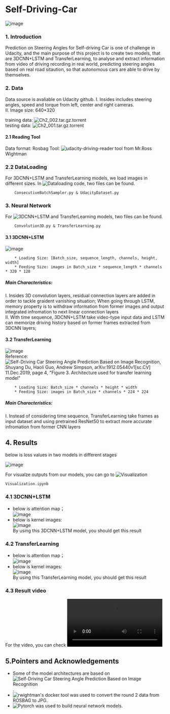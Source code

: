 # Self-Driving-Car
![image](https://github.com/FangLintao/Self-Driving-Car/blob/master/images/introduction.png)  
### 1. Introduction
Prediction on Steering Angles for Self-driving Car is one of challenge in Udacity, and the main purpose of this project is to create two models, that are 3DCNN+LSTM and TransferLearning, to analyse and extract information from video of driving recording in real world, predicting steering angles based on real road sitaution, so that autonomous cars are able to drive by themselves.  
### 2. Data
Data source is avaliable on Udacity github. 
Ⅰ. Insides includes steering angles, speed and torque from left, center and right cameras.   
Ⅱ. Image size: 640*320

training data: ![Ch2_002.tar.gz.torrent](https://github.com/udacity/self-driving-car/blob/master/datasets/CH2)  
testing data: ![Ch2_001.tar.gz.torrent](https://github.com/udacity/self-driving-car/blob/master/datasets/CH2)

#### 2.1 Reading Tool
Data format: Rosbag
Tool: ![udacity-driving-reader tool](https://github.com/rwightman/udacity-driving-reader) from Mr.Ross Wightman 
### 2.2 DataLoading
For 3DCNN+LSTM and TransferLearning models, we load images in different sizes. In ![Dataloading code](https://github.com/FangLintao/Self-Driving-Car/tree/master/DataLoading), two files can be found.

        ConsecutiveBatchSampler.py & UdacityDataset.py

### 3. Neural Network
For ![3DCNN+LSTM and TransferLearning models](https://github.com/FangLintao/Self-Driving-Car/tree/master/model), two files can be found.

        Convolution3D.py & TransferLearning.py

#### 3.1 3DCNN+LSTM
![image](https://github.com/FangLintao/Self-Driving-Car/blob/master/images/3DCNN%2BLSTM%20model.png)   

        * Loading Size: [Batch_size, sequence_length, channels, height, width]  
        * Feeding Size: images in Batch_size * sequence_length * channels * 320 * 120   

##### Main Characteristics:    
Ⅰ. Insides 3D convolution layers, residual connection layers are added in order to tackle graident vanishing situation; When going through LSTM, memory property is to withdraw information from former images and output integrated infromation to next linear connection layers  
Ⅱ. With time sequence, 3DCNN+LSTM take video-type input data and LSTM can memorize driving history based on former frames extracted from 3DCNN layers;  
#### 3.2 TransferLearning
![image](https://github.com/FangLintao/Self-Driving-Car/blob/master/images/TL%20model.png)  
Reference: ![Self-Driving Car Steering Angle Prediction Based on Image Recognition](https://arxiv.org/abs/1912.05440), Shuyang Du, Haoli Guo, Andrew Simpson, arXiv:1912.05440v1[sc.CV] 11.Dec.2019, page 4, "Figure 3. Architecture used for transfer learning model"  

        * Loading Size: Batch_size * channels * height * width  
        * Feeding Size: images in Batch_size * channels * 224 * 224   

##### Main Characteristics:  
Ⅰ. Instead of considering time sequence, TransferLearning take frames as input dataset and using pretrained ResNet50 to extract more accurate infromation from former CNN layers  
## 4. Results
below is loss values in two models in different stages  

![image](https://github.com/FangLintao/Self-Driving-Car/blob/master/images/result.png)  

For visualze outputs from our models, you can go to ![Visualization](https://github.com/FangLintao/Self-Driving-Car/tree/master/Visualization)

    Visualization.ipynb

### 4.1 3DCNN+LSTM
* below is attention map；  
![image](https://github.com/FangLintao/Self-Driving-Car/blob/master/images/3DCNN.png)  
* below is kernel images:  
![image](https://github.com/FangLintao/Self-Driving-Car/blob/master/images/CNN3D%2BLSTM%20-%20kernel.png)  
By using this 3DCNN+LSTM model, you should get this result
### 4.2 TransferLearning
* below is attention map；  
![image](https://github.com/FangLintao/Self-Driving-Car/blob/master/images/TL.png)  
* below is kernel images:  
![image](https://github.com/FangLintao/Self-Driving-Car/blob/master/images/TransferLearning%20-%20kernel.png)  
By using this TransferLearning model, you should get this result  
### 4.3 Result video
For the video, you can check ![attention map video](https://github.com/FangLintao/Self-Driving-Car/blob/master/images/attention%20video.mp4)
## 5.Pointers and Acknowledgements
* Some of the model architectures are based on ![Self-Driving Car Steering Angle Prediction Based on Image Recognition](https://arxiv.org/abs/1912.05440).
* ![rwightman's docker tool](https://github.com/rwightman/udacity-driving-reader) was used to convert the round 2 data from ROSBAG to JPG.
* ![Pytorch](https://pytorch.org/) was used to build neural network models.









